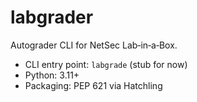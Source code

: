 # labgrader

Autograder CLI for NetSec Lab‑in‑a‑Box.

- CLI entry point: `labgrade` (stub for now)
- Python: 3.11+
- Packaging: PEP 621 via Hatchling
